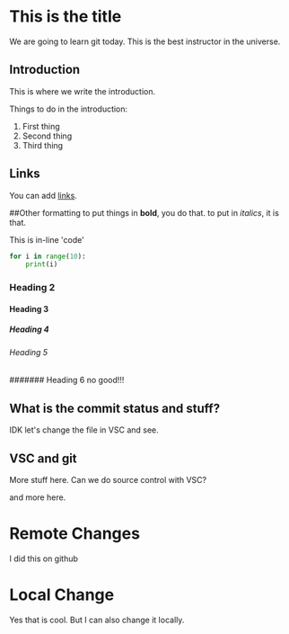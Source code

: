 # This is the title
We are going to learn git today.
This is the best instructor in the universe.

## Introduction
This is where we write the introduction.

Things to do in the introduction:

1. First thing
2. Second thing
3. Third thing

## Links
You can add [links](https://github.com/c-f-rey/204gh/blob/master/github_tutorial.md).

##Other formatting
to put things in **bold**, you do that. to put in *italics*, it is that.

This is in-line 'code'


```python
for i in range(10):
    print(i)
```
### Heading 2
#### Heading 3
##### Heading 4
###### Heading 5
####### Heading 6 no good!!!

## What is the commit status and stuff?

IDK let's change the file in VSC and see.

## VSC and git
More stuff here. Can we do source control with VSC?

and more here.

 # Remote Changes
 I did this on github

# Local Change
Yes that is cool. But I can also change it locally.

